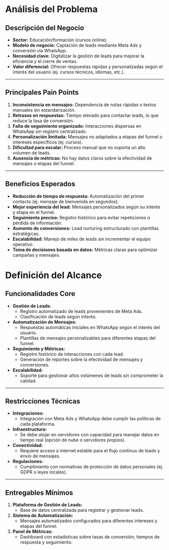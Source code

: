 # Análisis del Problema

## Descripción del Negocio

- **Sector:** Educación/formación (cursos online).  
- **Modelo de negocio:** Captación de leads mediante Meta Ads y conversión vía WhatsApp.  
- **Necesidad clave:** Digitalizar la gestión de leads para mejorar la eficiencia y el cierre de ventas.  
- **Valor diferencial:** Ofrecer respuestas rápidas y personalizadas según el interés del usuario (ej. cursos técnicos, idiomas, etc.).

---

## Principales Pain Points

1. **Inconsistencia en mensajes:** Dependencia de notas rápidas o textos manuales sin estandarización.  
2. **Retrasos en respuestas:** Tiempo elevado para contactar leads, lo que reduce la tasa de conversión.  
3. **Falta de seguimiento organizado:** Interacciones dispersas en WhatsApp sin registro centralizado.  
4. **Personalización limitada:** Mensajes no adaptados a etapas del funnel o intereses específicos (ej. cursos).  
5. **Dificultad para escalar:** Proceso manual que no soporta un alto volumen de leads.  
6. **Ausencia de métricas:** No hay datos claros sobre la efectividad de mensajes o etapas del funnel.  

---

## Beneficios Esperados

- **Reducción de tiempo de respuesta:** Automatización del primer contacto (ej. mensaje de bienvenida en segundos).  
- **Mejor experiencia del lead:** Mensajes personalizados según su interés y etapa en el funnel.  
- **Seguimiento preciso:** Registro histórico para evitar repeticiones o pérdida de información.  
- **Aumento de conversiones:** Lead nurturing estructurado con plantillas estratégicas.  
- **Escalabilidad:** Manejo de miles de leads sin incrementar el equipo operativo.  
- **Toma de decisiones basada en datos:** Métricas claras para optimizar campañas y mensajes.


# Definición del Alcance

## Funcionalidades Core

- **Gestión de Leads:**
  - Registro automatizado de leads provenientes de Meta Ads.
  - Clasificación de leads según interés.
- **Automatización de Mensajes:**
  - Respuestas automáticas iniciales en WhatsApp según el interés del usuario.
  - Plantillas de mensajes personalizables para diferentes etapas del funnel.
- **Seguimiento y Métricas:**
  - Registro histórico de interacciones con cada lead.
  - Generación de reportes sobre la efectividad de mensajes y conversiones.
- **Escalabilidad:**
  - Soporte para gestionar altos volúmenes de leads sin comprometer la calidad.

---

## Restricciones Técnicas

- **Integraciones:** 
  - Integración con Meta Ads y WhatsApp debe cumplir las políticas de cada plataforma.  
- **Infraestructura:** 
  - Se debe alojar en servidores con capacidad para manejar datos en tiempo real (opción de nube o servidores propios).  
- **Conectividad:** 
  - Requiere acceso a internet estable para el flujo continuo de leads y envío de mensajes.  
- **Regulaciones:** 
  - Cumplimiento con normativas de protección de datos personales (ej. GDPR o leyes locales).  

---

## Entregables Mínimos

1. **Plataforma de Gestión de Leads:**
   - Base de datos centralizada para registrar y gestionar leads.  
2. **Sistema de Automatización:**
   - Mensajes automatizados configurados para diferentes intereses y etapas del funnel.  
3. **Panel de Métricas:**
   - Dashboard con estadísticas sobre tasas de conversión, tiempos de respuesta y seguimiento.  